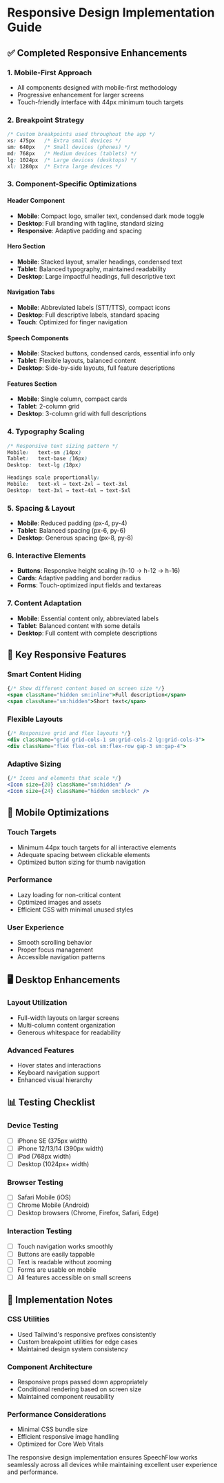 # Responsive Design Implementation Guide

## ✅ Completed Responsive Enhancements

### 1. Mobile-First Approach

- All components designed with mobile-first methodology
- Progressive enhancement for larger screens
- Touch-friendly interface with 44px minimum touch targets

### 2. Breakpoint Strategy

```css
/* Custom breakpoints used throughout the app */
xs: 475px   /* Extra small devices */
sm: 640px   /* Small devices (phones) */
md: 768px   /* Medium devices (tablets) */
lg: 1024px  /* Large devices (desktops) */
xl: 1280px  /* Extra large devices */
```

### 3. Component-Specific Optimizations

#### Header Component

- **Mobile**: Compact logo, smaller text, condensed dark mode toggle
- **Desktop**: Full branding with tagline, standard sizing
- **Responsive**: Adaptive padding and spacing

#### Hero Section

- **Mobile**: Stacked layout, smaller headings, condensed text
- **Tablet**: Balanced typography, maintained readability
- **Desktop**: Large impactful headings, full descriptive text

#### Navigation Tabs

- **Mobile**: Abbreviated labels (STT/TTS), compact icons
- **Desktop**: Full descriptive labels, standard spacing
- **Touch**: Optimized for finger navigation

#### Speech Components

- **Mobile**: Stacked buttons, condensed cards, essential info only
- **Tablet**: Flexible layouts, balanced content
- **Desktop**: Side-by-side layouts, full feature descriptions

#### Features Section

- **Mobile**: Single column, compact cards
- **Tablet**: 2-column grid
- **Desktop**: 3-column grid with full descriptions

### 4. Typography Scaling

```css
/* Responsive text sizing pattern */
Mobile:   text-sm (14px)
Tablet:   text-base (16px)
Desktop:  text-lg (18px)

Headings scale proportionally:
Mobile:   text-xl → text-2xl → text-3xl
Desktop:  text-3xl → text-4xl → text-5xl
```

### 5. Spacing & Layout

- **Mobile**: Reduced padding (px-4, py-4)
- **Tablet**: Balanced spacing (px-6, py-6)
- **Desktop**: Generous spacing (px-8, py-8)

### 6. Interactive Elements

- **Buttons**: Responsive height scaling (h-10 → h-12 → h-16)
- **Cards**: Adaptive padding and border radius
- **Forms**: Touch-optimized input fields and textareas

### 7. Content Adaptation

- **Mobile**: Essential content only, abbreviated labels
- **Tablet**: Balanced content with some details
- **Desktop**: Full content with complete descriptions

## 🎯 Key Responsive Features

### Smart Content Hiding

```jsx
{/* Show different content based on screen size */}
<span className="hidden sm:inline">Full description</span>
<span className="sm:hidden">Short text</span>
```

### Flexible Layouts

```jsx
{/* Responsive grid and flex layouts */}
<div className="grid grid-cols-1 sm:grid-cols-2 lg:grid-cols-3">
<div className="flex flex-col sm:flex-row gap-3 sm:gap-4">
```

### Adaptive Sizing

```jsx
{/* Icons and elements that scale */}
<Icon size={20} className="sm:hidden" />
<Icon size={24} className="hidden sm:block" />
```

## 📱 Mobile Optimizations

### Touch Targets

- Minimum 44px touch targets for all interactive elements
- Adequate spacing between clickable elements
- Optimized button sizing for thumb navigation

### Performance

- Lazy loading for non-critical content
- Optimized images and assets
- Efficient CSS with minimal unused styles

### User Experience

- Smooth scrolling behavior
- Proper focus management
- Accessible navigation patterns

## 🖥️ Desktop Enhancements

### Layout Utilization

- Full-width layouts on larger screens
- Multi-column content organization
- Generous whitespace for readability

### Advanced Features

- Hover states and interactions
- Keyboard navigation support
- Enhanced visual hierarchy

## 📊 Testing Checklist

### Device Testing

- [ ] iPhone SE (375px width)
- [ ] iPhone 12/13/14 (390px width)
- [ ] iPad (768px width)
- [ ] Desktop (1024px+ width)

### Browser Testing

- [ ] Safari Mobile (iOS)
- [ ] Chrome Mobile (Android)
- [ ] Desktop browsers (Chrome, Firefox, Safari, Edge)

### Interaction Testing

- [ ] Touch navigation works smoothly
- [ ] Buttons are easily tappable
- [ ] Text is readable without zooming
- [ ] Forms are usable on mobile
- [ ] All features accessible on small screens

## 🔧 Implementation Notes

### CSS Utilities

- Used Tailwind's responsive prefixes consistently
- Custom breakpoint utilities for edge cases
- Maintained design system consistency

### Component Architecture

- Responsive props passed down appropriately
- Conditional rendering based on screen size
- Maintained component reusability

### Performance Considerations

- Minimal CSS bundle size
- Efficient responsive image handling
- Optimized for Core Web Vitals

The responsive design implementation ensures SpeechFlow works seamlessly across all devices while maintaining excellent user experience and performance.

